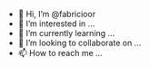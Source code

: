 - 👋 Hi, I’m @fabricioor
- 👀 I’m interested in ...
- 🌱 I’m currently learning ...
- 💞️ I’m looking to collaborate on ...
- 📫 How to reach me ...

<!---
fabricioor/fabricioor is a ✨ special ✨ repository because its `README.md` (this file) appears on your GitHub profile.
You can click the Preview link to take a look at your changes.
--->
